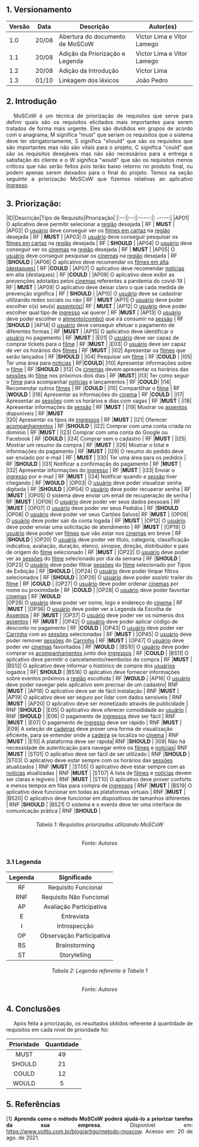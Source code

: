 ## 1. Versionamento

|Versão|Data|Descrição|Autor(es)|
|------|----|---------|---------|
|1.0|20/08|Abertura do documento de MoSCoW|Victor Lima e Vitor Lamego|
|1.1|20/08|Adição da Priorização e Legenda|Victor Lima e Vitor Lamego|
|1.2|20/08|Adição da Introdução|Victor Lima|
|1.3|01/10|Linkagem dos léxicos|João Pedro|

## 2. Introdução
<p style="text-align: justify; text-indent: 20px">MoSCoW é um técnica de priorização de requisitos que serve para definir quais são os requisitos elicitados mais importantes para serem tratados de forma mais urgente. Eles são divididos em grupos de acordo com o anagrama, M significa "must" que seriam os requisitos que o sistema deve ter obrigatoriamente, S significa "should" que são os requisitos que são importantes mas não são vitais para o projeto, C significa "could" que são os requisitos desejáveis mas não são necessários para a entrega e satisfação do cliente e o W significa "would" que são os requisitos menos críticos que não serão feitos pois terão baixo retorno no produto final, ou podem apenas serem deixados para o final do projeto. Temos na seção seguinte a priorização MoSCoW que fizemos relativas ao aplicativo <a href="../../modelagem/lexicos/#ingresso">Ingresso</a>.</p>


## 3. Priorização:

|ID|Descrição|Tipo de Requisito|Priorização| 
|:--:|:--:|:-----:|: -----:| 
|AP01| O aplicativo deve permitir selecionar a [região](../../modelagem/lexicos/#local) desejada | RF | <b>MUST</b> | 
|AP02| O [usuário](../../modelagem/lexicos/#usuario) deve conseguir ver os [filmes em cartaz](../../modelagem/lexicos/#filme-em-cartaz) na [região](../../modelagem/lexicos/#local) desejada | RF | <b>MUST</b> | 
|AP03| O [usuário](../../modelagem/lexicos/#usuario) deve conseguir pesquisar os [filmes em cartaz](../../modelagem/lexicos/#filme-em-cartaz) na [região](../../modelagem/lexicos/#local) desejada | RF | <b>SHOULD</b> | 
|AP04| O [usuário](../../modelagem/lexicos/#usuario) deve conseguir ver os [cinemas](../../modelagem/lexicos/#cinema) na [região](../../modelagem/lexicos/#local) desejada | RF | <b>MUST</b> | 
|AP05| O [usuário](../../modelagem/lexicos/#usuario) deve conseguir pesquisar os [cinemas](../../modelagem/lexicos/#cinema) na [região](../../modelagem/lexicos/#local) desejada | RF |<b>SHOULD</b>  | 
|AP06| O aplicativo deve recomendar os [filmes em alta (destaques)](../../modelagem/lexicos/#filme-em-alta) | RF |<b>COULD</b>  | 
|AP07| O aplicativo deve recomendar [notícias](../../modelagem/lexicos/#noticia) em alta (destaques) | RF |<b>COULD</b>  | 
|AP08| O aplicativo deve exibir as prevenções adotadas pelos [cinemas](../../modelagem/lexicos/#cinema) referentes a pandemia do covid-19 | RF | <b>MUST</b> | 
|AP09| O aplicativo deve deixar claro o que cada medida de prevenção significa | RF | <b>SHOULD</b> | 
|AP10| O [usuário](../../modelagem/lexicos/#usuario) deve se cadastrar utilizando redes sociais ou não | RF | <b>MUST</b> 
|AP11| O [usuário](../../modelagem/lexicos/#usuario) deve poder escolher o(s) seu(s) [assento(s)](../../modelagem/lexicos/#assento)| RF | <b>MUST</b> | 
|AP12| O [usuário](../../modelagem/lexicos/#usuario) deve poder escolher qual tipo de [ingresso](../../modelagem/lexicos/#ingresso) vai querer | RF |<b>MUST</b>  | 
|AP13| O [usuário](../../modelagem/lexicos/#usuario) deve poder escolher o [alimento(combo)](../../modelagem/lexicos/#acompanhamento) que irá consumir na [sessão](../../modelagem/lexicos/#sessao) | RF |<b>SHOULD</b>  | 
|AP14| O [usuário](../../modelagem/lexicos/#usuario) deve conseguir efetuar o pagamento de diferentes formas | RF |<b>MUST</b>  | 
|AP15| O aplicativo deve identificar o [usuário](../../modelagem/lexicos/#usuario) no pagamento | RF |<b>MUST</b>  | 
|E01| O [usuário](../../modelagem/lexicos/#usuario) deve ser capaz de comprar tickets para o [filme](../../modelagem/lexicos/#filme) | RF |<b>MUST</b>  | 
|E03| O [usuário](../../modelagem/lexicos/#usuario) deve ser capaz de ver os horários dos [filmes](../../modelagem/lexicos/#filme) | RF |<b>MUST</b> | 
|I02| Apresentar os [filmes](../../modelagem/lexicos/#filme) que serão lançados | RF |<b>SHOULD</b> | 
|I04| Pesquisar um [filme](../../modelagem/lexicos/#filme) | RF |<b>COULD</b>  |
|I05| Ter uma área para [notícias](../../modelagem/lexicos/#noticia) | RF|<b>COULD</b>| 
|I10| Apresentar informações sobre o [filme](../../modelagem/lexicos/#filme) | RF |<b>SHOULD</b>  | 
|I12| Os [cinemas](../../modelagem/lexicos/#cinema) devem apresentar os horários das [sessões](../../modelagem/lexicos/#sessao) do [filme](../../modelagem/lexicos/#filme) nos próximos dois dias | RF |<b>MUST</b>| 
|I13| Ter como seguir o [filme](../../modelagem/lexicos/#filme) para acompanhar [notícias](../../modelagem/lexicos/#noticia) e lançamentos | RF |<b>COULD</b>| 
|I14| Recomendar outros [filmes](../../modelagem/lexicos/#filme) | RF |<b>COULD</b> | 
|I15| Compartilhar o [filme](../../modelagem/lexicos/#filme) | RF |<b>WOULD</b>  | 
|I16| Apresentar as informações do [cinema](../../modelagem/lexicos/#cinema) | RF |<b>COULD</b>  | 
|I17| Apresentar as [sessões](../../modelagem/lexicos/#sessao) com os horários e dias com vagas | RF |<b>MUST</b>  | 
|I18| Apresentar informações da [sessão](../../modelagem/lexicos/#sessao) | RF |<b>MUST</b>  | 
|I19| Mostrar os [assentos](../../modelagem/lexicos/#assento) disponíveis | RF |<b>MUST</b>  
|I20| Apresentar os tipos de [ingressos](../../modelagem/lexicos/#ingresso) | RF |<b>MUST</b>  | 
|I21| Oferecer [acompanhamentos](../../modelagem/lexicos/#acompanhamento) | RF |<b>SHOULD</b>  | 
|I22| Comprar com uma conta criada no domínio | RF |<b>MUST</b>  | 
|I23| Comprar com uma conta do Google ou Facebook | RF |<b>COULD</b>  | 
|I24| Comprar sem o cadastro | RF |<b>MUST</b>  | 
|I25| Mostrar um resumo da compra | RF |<b>MUST</b>  |
|I26| Mostrar o total e informações do pagamento | RF |<b>MUST</b>   |
|I29| O resumo do pedido deve ser enviado por e-mail | RF | <b>MUST</b>  | 
|I30| Ter uma área para os pedidos | RF |<b>SHOULD</b>  |
|I31| Notificar a confirmação do pagamento | RF |<b>MUST</b>   |
|I32| Apresentar informações do [ingresso](../../modelagem/lexicos/#ingresso) | RF |<b>MUST</b>  | 
|I33| Enviar o [ingresso](../../modelagem/lexicos/#ingresso) por e-mail | RF |<b>MUST</b>  | 
|I34| Notificar quando a [sessão](../../modelagem/lexicos/#sessao) tiver chegando | RF |<b>WOULD</b>  | 
|OP03| O [usuário](../../modelagem/lexicos/#usuario) deve poder visualizar senha digitada | RF |<b>SHOULD</b>  | 
|OP04| O [usuário](../../modelagem/lexicos/#usuario) deve poder recuperar senha | RF |<b>MUST</b>  | 
|OP05| O sistema deve enviar um email de recuperação de senha | RF |<b>MUST</b>  | 
|OP06| O [usuário](../../modelagem/lexicos/#usuario) deve poder ver seus dados pessoais | RF |<b>MUST</b>  | 
|OP07| O [usuário](../../modelagem/lexicos/#usuario) deve poder ver seus Pedidos | RF |<b>SHOULD</b>  
|OP08| O [usuário](../../modelagem/lexicos/#usuario) deve poder ver seus Cartões Salvos| RF |<b>MUST</b>  | 
|OP09| O [usuário](../../modelagem/lexicos/#usuario) deve poder sair da conta logada | RF |<b>MUST</b>  | 
|OP12| O [usuário](../../modelagem/lexicos/#usuario) deve poder enviar uma solicitação de atendimento | RF |<b>MUST</b>  | 
|OP19| O [usuário](../../modelagem/lexicos/#usuario) deve poder ver [filmes](../../modelagem/lexicos/#filme) que vão estar nos [cinemas](../../modelagem/lexicos/#cinema) em breve | RF |<b>SHOULD</b>  | 
|OP20| O [usuário](../../modelagem/lexicos/#usuario) deve poder ver título, categoria, classificação indicativa, avaliação, duração, elenco, sinopse, direção, distribuidor e país de origem do [filme](../../modelagem/lexicos/#filme) selecionado | RF |<b>MUST</b>  | 
|OP22| O [usuário](../../modelagem/lexicos/#usuario) deve poder ver as [sessões](../../modelagem/lexicos/#sessao) do [filme](../../modelagem/lexicos/#filme) selecionado por dia da semana | RF |<b>SHOULD</b>  | 
|OP23| O [usuário](../../modelagem/lexicos/#usuario) deve poder filtrar [sessões](../../modelagem/lexicos/#sessao) do [filme](../../modelagem/lexicos/#filme) selecionado por Tipos de Exibição | RF |<b>SHOULD</b>  | 
|OP24| O [usuário](../../modelagem/lexicos/#usuario) deve poder limpar filtros selecionados | RF |<b>SHOULD</b>  | 
|OP26| O [usuário](../../modelagem/lexicos/#usuario) deve poder assistir trailer do [filme](../../modelagem/lexicos/#filme) | RF |<b>COULD</b>  | 
|OP27| O [usuário](../../modelagem/lexicos/#usuario) deve poder ordenar [cinemas](../../modelagem/lexicos/#cinema) por nome ou proximidade | RF |<b>COULD</b>  | 
|OP28| O [usuário](../../modelagem/lexicos/#usuario) deve poder favoritar [cinemas](../../modelagem/lexicos/#cinema) | RF |<b>WOULD</b>  
|OP29| O [usuário](../../modelagem/lexicos/#usuario) deve poder ver nome, logo e endereço do [cinema](../../modelagem/lexicos/#cinema) | RF |<b>MUST</b>  | 
|OP36| O [usuário](../../modelagem/lexicos/#usuario) deve poder ver a Legenda da Escolha de [Assentos](../../modelagem/lexicos/#assento) | RF |<b>MUST</b>  | 
|OP37| O [usuário](../../modelagem/lexicos/#usuario) deve poder ver os números dos [assentos](../../modelagem/lexicos/#assento) | RF |<b>MUST</b>  | 
|OP42| O [usuário](../../modelagem/lexicos/#usuario) deve poder aplicar código de desconto no pagamento | RF |<b>COULD</b>  | 
|OP43| O [usuário](../../modelagem/lexicos/#usuario) deve poder ver [Carrinho](../../modelagem/lexicos/#carrinho) com as [sessões](../../modelagem/lexicos/#sessao) selecionadas | RF |<b>MUST</b>  | 
|OP45| O [usuário](../../modelagem/lexicos/#usuario) deve poder remover [sessões](../../modelagem/lexicos/#sessao) do [Carrinho](../../modelagem/lexicos/#carrinho) | RF |<b>MUST</b>  |
|OP47| O [usuário](../../modelagem/lexicos/#usuario) deve poder ver [cinemas](../../modelagem/lexicos/#cinema) favoritados | RF |<b>WOULD</b>  | 
|BS10| O [usuário](../../modelagem/lexicos/#usuario) deve poder comprar os [acompanhamentos](../../modelagem/lexicos/#acompanhamento) junto dos [ingressos](../../modelagem/lexicos/#ingresso) | RF |<b>COULD</b>  | 
|BS11| O aplicativo deve permitir o cancelamento/reembolso da compra | RF |<b>MUST</b>  | 
|BS12| O aplicativo deve informar o histórico de compra dos [usuários](../../modelagem/lexicos/#usuario) logados | RF| <b>SHOULD</b>  | 
|BS16| O aplicativo deve fornecer informações sobre eventos próximos a [região](../../modelagem/lexicos/#local) escolhida | RF |<b>WOULD</b>  | 
|AP16| O [usuário](../../modelagem/lexicos/#usuario) deve poder navegar pelo aplicativo sem precisar de um cadastro| RNF |<b>MUST</b>  | 
|AP18| O aplicativo deve ser de fácil instalação | RNF |<b>MUST</b>  | 
|AP19| O aplicativo deve ser seguro por lidar com dados sensíveis | RNF |<b>MUST</b>  | 
|AP20| O aplicativo deve ser monetizado através de publicidade | RNF |<b>SHOULD</b>  | 
|E05| O aplicativo deve oferecer comodidade ao [usuário](../../modelagem/lexicos/#usuario) | RNF |<b>SHOULD</b>  | 
|E06| O pagamento de [ingressos](../../modelagem/lexicos/#ingresso) deve ser fácil | RNF |<b>MUST</b>  | 
|E07| O pagamento de [ingresso](../../modelagem/lexicos/#ingresso) deve ser rápido | RNF |<b>MUST</b>  | 
|E09| A seleção de [cadeiras](../../modelagem/lexicos/#assento) deve prover uma forma de visualização eficiente, para se entender onde a [cadeira](../../modelagem/lexicos/#assento) se localiza no [cinema](../../modelagem/lexicos/#cinema) | RNF |<b>MUST</b>  | 
|E10| A plataforma deve ser rápida| RNF |<b>SHOULD</b>  | 
|I09| Não há necessidade de autenticação para navegar entre os [filmes](../../modelagem/lexicos/#filme) e [notícias](../../modelagem/lexicos/#noticia)| RNF |<b>MUST</b> | 
|ST01| O aplicativo deve ser fácil de ser utilizado | RNF |<b>SHOULD</b>  | 
|ST03| O aplicativo deve estar sempre com os horários das [sessões](../../modelagem/lexicos/#sessao) atualizados | RNF |<b>MUST</b>  | 
|ST05| O aplicativo deve estar sempre com as [notícias](../../modelagem/lexicos/#noticia) atualizadas | RNF |<b>MUST</b>  | 
|ST07| A lista de [filmes](../../modelagem/lexicos/#filme) e [notícias](../../modelagem/lexicos/#noticia) devem ser claras e legíveis | RNF |<b>MUST</b>  | 
|ST10| O aplicativo deve prover conforto e menos tempos em filas para compra de [ingressos](../../modelagem/lexicos/#ingresso) | RNF |<b>MUST</b>  | 
|BS19| O aplicativo deve funcionar em todas as plataformas virtuais | RNF |<b>MUST</b>  | 
|BS20| O aplicativo deve funcionar em dispositivos de tamanhos diferentes | RNF |<b>SHOULD</b>  | 
|BS21| O sistema e o evento deve ter uma interface de comunicação prática | RNF |<b>SHOULD</b>  | 

<h6 align="center">Tabela 1: Requisitos priorizados utilizando MoSCoW</h6>
<h6 align="center">Fonte: Autores</h6>

### 3.1 Legenda
<center>

|Legenda|Significado| 
|:--:|:--:|
|RF|Requisito Funcional|
|RNF|Requisito Não Funcional|
|AP|Avaliação Participativa|
|E|Entrevista|
|I|Introspecção|
|OP|Observação Participativa|
|BS|Brainstorming|
|ST|Storytelling|

</center>

<h6 align="center">Tabela 2: Legenda referente à Tabela 1</h6>
<h6 align="center">Fonte: Autores</h6>


## 4. Conclusões

<p style="text-align: justify; text-indent: 20px">Após feita a priorização, os resultados obtidos referente à quantidade de requisitos em cada nível de prioridade foi:</p>

<center>

|Prioridade|Quantidade| 
|:--:|:--:|
|MUST|49|
|SHOULD|21|
|COULD|12|
|WOULD|5|


</center>


## 5. Referências
<p style="text-align: justify;">[1] <b>Aprenda como o método MoSCoW poderá ajudá-lo a priorizar tarefas da sua empresa</b>. Disponível em: <a href="https://www.voitto.com.br/blog/artigo/metodo-moscow" target="_blanck">https://www.voitto.com.br/blog/artigo/metodo-moscow</a>. Acesso em: 20 de ago. de 2021.</p>
